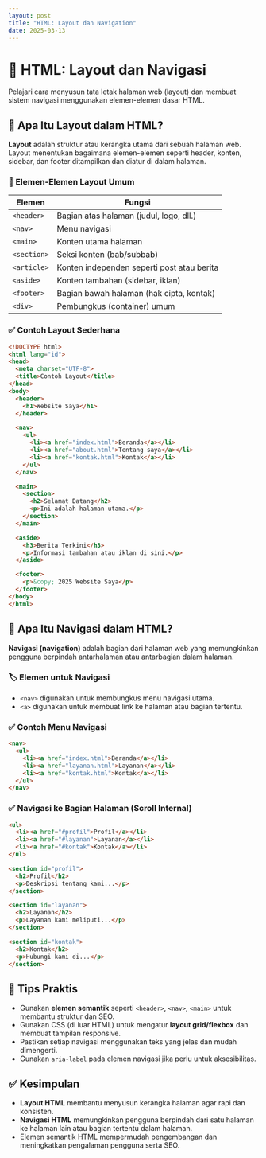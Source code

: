 ```yaml
---
layout: post
title: "HTML: Layout dan Navigation"
date: 2025-03-13
---
```


# 📘 HTML: Layout dan Navigasi

Pelajari cara menyusun tata letak halaman web (layout) dan membuat sistem navigasi menggunakan elemen-elemen dasar HTML.



## 🧱 Apa Itu Layout dalam HTML?

**Layout** adalah struktur atau kerangka utama dari sebuah halaman web. Layout menentukan bagaimana elemen-elemen seperti header, konten, sidebar, dan footer ditampilkan dan diatur di dalam halaman.

### 📌 Elemen-Elemen Layout Umum

| Elemen | Fungsi |
|--------|--------|
| `<header>` | Bagian atas halaman (judul, logo, dll.) |
| `<nav>` | Menu navigasi |
| `<main>` | Konten utama halaman |
| `<section>` | Seksi konten (bab/subbab) |
| `<article>` | Konten independen seperti post atau berita |
| `<aside>` | Konten tambahan (sidebar, iklan) |
| `<footer>` | Bagian bawah halaman (hak cipta, kontak) |
| `<div>` | Pembungkus (container) umum |



### ✅ Contoh Layout Sederhana

```html
<!DOCTYPE html>
<html lang="id">
<head>
  <meta charset="UTF-8">
  <title>Contoh Layout</title>
</head>
<body>
  <header>
    <h1>Website Saya</h1>
  </header>

  <nav>
    <ul>
      <li><a href="index.html">Beranda</a></li>
      <li><a href="about.html">Tentang saya</a></li>
      <li><a href="kontak.html">Kontak</a></li>
    </ul>
  </nav>

  <main>
    <section>
      <h2>Selamat Datang</h2>
      <p>Ini adalah halaman utama.</p>
    </section>
  </main>

  <aside>
    <h3>Berita Terkini</h3>
    <p>Informasi tambahan atau iklan di sini.</p>
  </aside>

  <footer>
    <p>&copy; 2025 Website Saya</p>
  </footer>
</body>
</html>
```



## 🧭 Apa Itu Navigasi dalam HTML?

**Navigasi (navigation)** adalah bagian dari halaman web yang memungkinkan pengguna berpindah antarhalaman atau antarbagian dalam halaman.

### 🏷️ Elemen untuk Navigasi

- `<nav>` digunakan untuk membungkus menu navigasi utama.
- `<a>` digunakan untuk membuat link ke halaman atau bagian tertentu.



### ✅ Contoh Menu Navigasi

```html
<nav>
  <ul>
    <li><a href="index.html">Beranda</a></li>
    <li><a href="layanan.html">Layanan</a></li>
    <li><a href="kontak.html">Kontak</a></li>
  </ul>
</nav>
```



### ✅ Navigasi ke Bagian Halaman (Scroll Internal)

```html
<ul>
  <li><a href="#profil">Profil</a></li>
  <li><a href="#layanan">Layanan</a></li>
  <li><a href="#kontak">Kontak</a></li>
</ul>

<section id="profil">
  <h2>Profil</h2>
  <p>Deskripsi tentang kami...</p>
</section>

<section id="layanan">
  <h2>Layanan</h2>
  <p>Layanan kami meliputi...</p>
</section>

<section id="kontak">
  <h2>Kontak</h2>
  <p>Hubungi kami di...</p>
</section>
```


## 🎯 Tips Praktis

- Gunakan **elemen semantik** seperti `<header>`, `<nav>`, `<main>` untuk membantu struktur dan SEO.
- Gunakan CSS (di luar HTML) untuk mengatur **layout grid/flexbox** dan membuat tampilan responsive.
- Pastikan setiap navigasi menggunakan teks yang jelas dan mudah dimengerti.
- Gunakan `aria-label` pada elemen navigasi jika perlu untuk aksesibilitas.


## ✅ Kesimpulan

- **Layout HTML** membantu menyusun kerangka halaman agar rapi dan konsisten.
- **Navigasi HTML** memungkinkan pengguna berpindah dari satu halaman ke halaman lain atau bagian tertentu dalam halaman.
- Elemen semantik HTML mempermudah pengembangan dan meningkatkan pengalaman pengguna serta SEO.


